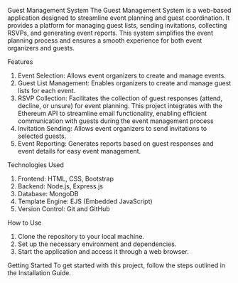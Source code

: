 Guest Management System
The Guest Management System is a web-based application designed to streamline event planning and guest coordination. It provides a platform for managing guest lists, sending invitations, collecting RSVPs, and generating event reports. This system simplifies the event planning process and ensures a smooth experience for both event organizers and guests.

Features
1. Event Selection: Allows event organizers to create and manage events.
2. Guest List Management: Enables organizers to create and manage guest lists for each event.
3. RSVP Collection: Facilitates the collection of guest responses (attend, decline, or unsure) for event planning. This project integrates with the Ethereum API to streamline email functionality, enabling efficient communication with guests during the event management process
4. Invitation Sending: Allows event organizers to send invitations to selected guests.
5. Event Reporting: Generates reports based on guest responses and event details for easy event management.

Technologies Used
1. Frontend: HTML, CSS, Bootstrap
2. Backend: Node.js, Express.js
3. Database: MongoDB
4. Template Engine: EJS (Embedded JavaScript)
5. Version Control: Git and GitHub

How to Use
1. Clone the repository to your local machine.
2. Set up the necessary environment and dependencies.
3. Start the application and access it through a web browser.


Getting Started
To get started with this project, follow the steps outlined in the Installation Guide.
